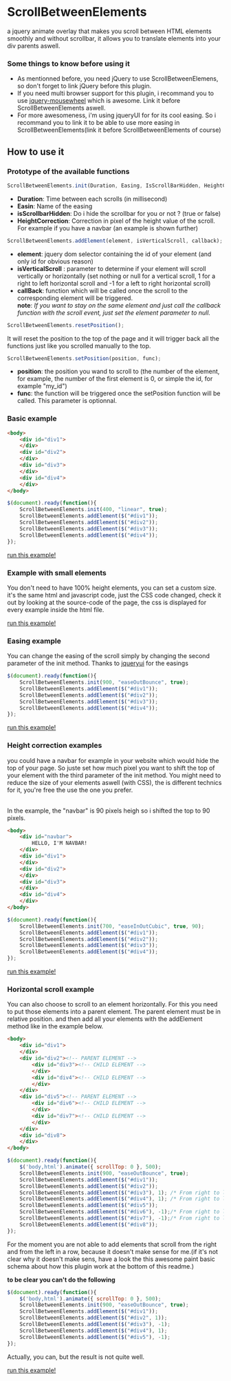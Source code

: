 # ScrollBetweenElements
a jquery animate overlay that makes you scroll between HTML elements smoothly and without scrollbar, it allows you to translate elements into your div parents aswell.

### Some things to know before using it

- As mentionned before, you need jQuery to use ScrollBetweenElemens, so don't forget to link jQuery before this plugin.
- If you need multi browser support for this plugin, i recommand you to use [jquery-mousewheel](https://github.com/jquery/jquery-mousewheel) which is awesome. Link it before ScrollBetweenElements aswell.
- For more awesomeness, i'm using jqueryUI for for its cool easing. So i recommand you to link it to be able to use more easing in ScrollBetweenElements(link it before ScrollBetweenElements of course)

## How to use it

### Prototype of the available functions

``` javascript
ScrollBetweenElements.init(Duration, Easing, IsScrollBarHidden, HeightCorrection);
```

- **Duration**: Time between each scrolls (in millisecond)<br />
- **Easin**: Name of the easing<br />
- **isScrollbarHidden**: Do i hide the scrollbar for you or not ? (true or false)<br />
- **HeightCorrection**: Correction in pixel of the height value of the scroll. For example if you have a navbar (an example is shown further)<br />

``` javascript
ScrollBetweenElements.addElement(element, isVerticalScroll, callback);
```

- **element**: jquery dom selector containing the id of your element (and only id for obvious reason)<br>
- **isVerticalScroll** : parameter to determine if your element will scroll vertically or horizontally (set nothing or null for a vertical scroll, 1 for a right to left horizontal scroll and -1 for a left to right horizontal scroll)<br>
- **callBack**: function which will be called once the scroll to the corresponding element will be triggered.<br>
**note**: *If you want to stay on the same element and just call the callback function with the scroll event, just set the element parameter to null.*
	
``` javascript
ScrollBetweenElements.resetPosition();
```

It will reset the position to the top of the page and it will trigger back all the functions just like you scrolled manually to the top.

``` javascript
ScrollBetweenElements.setPosition(position, func);
```
- **position**: the position you wand to scroll to (the number of the element, for example, the number of the first element is 0, or simple the id, for example "my_id")<br>
- **func**: the function will be triggered once the setPosition function will be called. This parameter is optionnal.

### Basic example

``` html
<body>
    <div id="div1">
    </div>
    <div id="div2">
    </div>
    <div id="div3">
    </div>
    <div id="div4">
    </div>
</body>
```
``` javascript
$(document).ready(function(){
    ScrollBetweenElements.init(400, "linear", true);
    ScrollBetweenElements.addElement($("#div1"));
    ScrollBetweenElements.addElement($("#div2"));
    ScrollBetweenElements.addElement($("#div3"));
    ScrollBetweenElements.addElement($("#div4"));
});
```
[run this example!](http://guillaume-m.com/scrolldemo/basic-example.html)

### Example with small elements

You don't need to have 100% height elements, you can set a custom size.
it's the same html and javascript code, just the CSS code changed, check it out by looking at the source-code of the page, the css is displayed for every example inside the html file.

[run this example!](http://guillaume-m.com/scrolldemo/small-div-example.html)

### Easing example

You can change the easing of the scroll simply by changing the second parameter of the init method.
Thanks to [jqueryui](https://jqueryui.com/easing/) for the easings

``` javascript
$(document).ready(function(){
    ScrollBetweenElements.init(900, "easeOutBounce", true);
    ScrollBetweenElements.addElement($("#div1"));
    ScrollBetweenElements.addElement($("#div2"));
    ScrollBetweenElements.addElement($("#div3"));
    ScrollBetweenElements.addElement($("#div4"));
});
```
[run this example!](http://guillaume-m.com/scrolldemo/easing-example.html)

### Height correction examples

you could have a navbar for example in your website which would hide the top of your page. So juste set how much pixel you want to shift the top of your element with the third parameter of the init method. You might need to reduce the size of your elements aswell (with CSS), the is different technics for it, you're free the use the one you prefer.<br><br>

In the example, the "navbar" is 90 pixels heigh so i shifted the top to 90 pixels.

``` html
<body>
    <div id="navbar">
        HELLO, I'M NAVBAR!
    </div>
    <div id="div1">
    </div>
    <div id="div2">
    </div>
    <div id="div3">
    </div>
    <div id="div4">
    </div>
</body>
```

``` javascript
$(document).ready(function(){
    ScrollBetweenElements.init(700, "easeInOutCubic", true, 90);
    ScrollBetweenElements.addElement($("#div1"));
    ScrollBetweenElements.addElement($("#div2"));
    ScrollBetweenElements.addElement($("#div3"));
    ScrollBetweenElements.addElement($("#div4"));
});
```

[run this example!](http://guillaume-m.com/scrolldemo/height-correction-example.html)

### Horizontal scroll example

You can also choose to scroll to an element horizontally. For this you need to put those elements into a parent element. The parent element must be in relative position. and then add all your elements with the addElement method like in the example below.

``` html
<body>
    <div id="div1">
    </div>
    <div id="div2"><!-- PARENT ELEMENT -->
        <div id="div3"><!-- CHILD ELEMENT -->
        </div>
        <div id="div4"><!-- CHILD ELEMENT -->
        </div>
    </div>
    <div id="div5"><!-- PARENT ELEMENT -->
        <div id="div6"><!-- CHILD ELEMENT -->
        </div>
        <div id="div7"><!-- CHILD ELEMENT -->
        </div>
    </div>
    <div id="div8">
    </div>
</body>
```

``` javascript
$(document).ready(function(){
    $('body,html').animate({ scrollTop: 0 }, 500);
    ScrollBetweenElements.init(900, "easeOutBounce", true);
    ScrollBetweenElements.addElement($("#div1"));
    ScrollBetweenElements.addElement($("#div2"));
    ScrollBetweenElements.addElement($("#div3"), 1); /* From right to left */
    ScrollBetweenElements.addElement($("#div4"), 1); /* From right to left */
    ScrollBetweenElements.addElement($("#div5"));
    ScrollBetweenElements.addElement($("#div6"), -1);/* From right to left */
    ScrollBetweenElements.addElement($("#div7"), -1);/* From right to left */
    ScrollBetweenElements.addElement($("#div8"));
});
```

For the moment you are not able to add elements that scroll from the right and from the left in a row, because it doesn't make sense for me.(if it's not clear why it doesn't make sens, have a look the this awesome paint basic schema about how this plugin work at the bottom of this readme.)

**to be clear you can't do the following**

``` javascript
$(document).ready(function(){
    $('body,html').animate({ scrollTop: 0 }, 500);
    ScrollBetweenElements.init(900, "easeOutBounce", true);
    ScrollBetweenElements.addElement($("#div1"));
    ScrollBetweenElements.addElement($("#div2", 1));
    ScrollBetweenElements.addElement($("#div3"), -1);
    ScrollBetweenElements.addElement($("#div4"), 1);
    ScrollBetweenElements.addElement($("#div5"), -1);
});
```

Actually, you can, but the result is not quite well.

[run this example!](http://guillaume-m.com/scrolldemo/translation-example.html)
